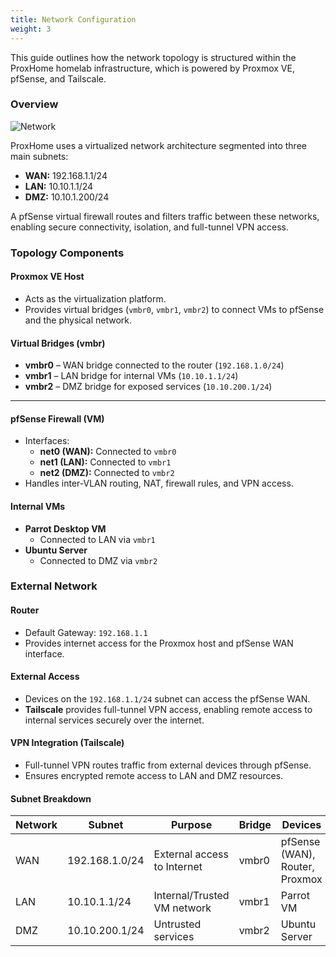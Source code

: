 ```yaml
---
title: Network Configuration
weight: 3
---
```


This guide outlines how the network topology is structured within the ProxHome homelab infrastructure, which is powered by Proxmox VE, pfSense, and Tailscale.

### Overview
![Network](/images/ProxHome.png)

ProxHome uses a virtualized network architecture segmented into three main subnets:

- **WAN:** 192.168.1.1/24
- **LAN:** 10.10.1.1/24
- **DMZ:** 10.10.1.200/24

A pfSense virtual firewall routes and filters traffic between these networks, enabling secure connectivity, isolation, and full-tunnel VPN access.


### Topology Components

#### Proxmox VE Host

- Acts as the virtualization platform.
- Provides virtual bridges (`vmbr0`, `vmbr1`, `vmbr2`) to connect VMs to pfSense and the physical network.

#### Virtual Bridges (vmbr)

- **vmbr0** – WAN bridge connected to the router (`192.168.1.0/24`)
- **vmbr1** – LAN bridge for internal VMs (`10.10.1.1/24`)
- **vmbr2** – DMZ bridge for exposed services (`10.10.200.1/24`)

---

#### pfSense Firewall (VM)

- Interfaces:
  - **net0 (WAN):** Connected to `vmbr0`
  - **net1 (LAN):** Connected to `vmbr1`
  - **net2 (DMZ):** Connected to `vmbr2`
- Handles inter-VLAN routing, NAT, firewall rules, and VPN access.

#### Internal VMs

- **Parrot Desktop VM**
  - Connected to LAN via `vmbr1`
- **Ubuntu Server**
  - Connected to DMZ via `vmbr2`


### External Network

#### Router

- Default Gateway: `192.168.1.1`
- Provides internet access for the Proxmox host and pfSense WAN interface.

#### External Access

- Devices on the `192.168.1.1/24` subnet can access the pfSense WAN.
- **Tailscale** provides full-tunnel VPN access, enabling remote access to internal services securely over the internet.

#### VPN Integration (Tailscale)

- Full-tunnel VPN routes traffic from external devices through pfSense.
- Ensures encrypted remote access to LAN and DMZ resources.

#### Subnet Breakdown

| Network | Subnet | Purpose | Bridge | Devices |
|--------|--------|---------|--------|--------------------|
| WAN    | 192.168.1.0/24 | External access to Internet | vmbr0 | pfSense (WAN), Router, Proxmox |
| LAN    | 10.10.1.1/24 | Internal/Trusted VM network | vmbr1 | Parrot VM |
| DMZ    | 10.10.200.1/24 | Untrusted services | vmbr2 | Ubuntu Server |
